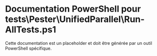 # Documentation PowerShell pour tests\Pester\UnifiedParallel\Run-AllTests.ps1

Cette documentation est un placeholder et doit être générée par un outil PowerShell spécifique.
